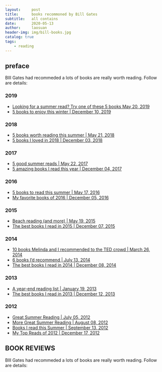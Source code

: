 ```yaml
---
layout:     post
title:      books recommoned by Bill Gates
subtitle:   all contains
date:       2020-05-13
author:     laosuan
header-img: img/bill-books.jpg
catalog: true
tags:
    - reading
---
```


## preface

BIll Gates had recommeded a lots of books are really worth reading.  Follow are details:

### 2019
- [Looking for a summer read? Try one of these 5 books     May 20, 2019](https://www.gatesnotes.com/About-Bill-Gates/Summer-Books-2019)
- [5 books to enjoy this winter | December 10, 2019](https://www.gatesnotes.com/About-Bill-Gates/Holiday-Books-2019)

### 2018
- [5 books worth reading this summer | May 21, 2018](https://www.gatesnotes.com/About-Bill-Gates/Summer-Books-2018)
- [5 books I loved in 2018 | December 03, 2018](https://www.gatesnotes.com/About-Bill-Gates/Holiday-Books-2018)

### 2017
- [5 good summer reads | May 22, 2017](https://www.gatesnotes.com/About-Bill-Gates/Summer-Books-2017)
- [5 amazing books I read this year | December 04, 2017](https://www.gatesnotes.com/About-Bill-Gates/Holiday-Books-2016)

### 2016
- [5 books to read this summer | May 17, 2016](https://www.gatesnotes.com/About-Bill-Gates/Summer-Books-2016)
- [My favorite books of 2016 | December 05, 2016](https://www.gatesnotes.com/About-Bill-Gates/Holiday-Books-2016)

### 2015
- [Beach reading (and more) | May 19, 2015](https://www.gatesnotes.com/About-Bill-Gates/Summer-Books-2015)
- [The best books I read in 2015 | December 07, 2015](https://www.gatesnotes.com/About-Bill-Gates/Holiday-Books-2015)

### 2014
- [10 books Melinda and I recommended to the TED crowd | March 26, 2014](https://www.gatesnotes.com/About-Bill-Gates/10-Books-Recommended-to-TED)
- [6 books I’d recommend | July 13, 2014](https://www.gatesnotes.com/About-Bill-Gates/6-Books-I-Would-Recommend-Summer-Reading)
- [The best books I read in 2014 | December 08, 2014](https://www.gatesnotes.com/About-Bill-Gates/Holiday-Books-2014)

### 2013
- [A year-end reading list | January 19, 2013](https://www.gatesnotes.com/About-Bill-Gates/A-Year-End-Reading-List)
- [The best books I read in 2013 | December 12, 2013](https://www.gatesnotes.com/About-Bill-Gates/Holiday-Books-2013)

### 2012
- [Great Summer Reading | July 05, 2012](https://www.gatesnotes.com/About-Bill-Gates/Great-Summer-Reading)
- [More Great Summer Reading | August 08, 2012](https://www.gatesnotes.com/About-Bill-Gates/More-Great-Summer-Reading)
- [Books I read this Summer | September 13, 2012](https://www.gatesnotes.com/About-Bill-Gates/Books-I-Read-This-Summer)
- [My Top Reads of 2012 | December 17, 2012](https://www.gatesnotes.com/About-Bill-Gates/My-Top-Reads-in-2012)


## BOOK REVIEWS

BIll Gates had recommeded a lots of books are really worth reading.  Follow are details:





